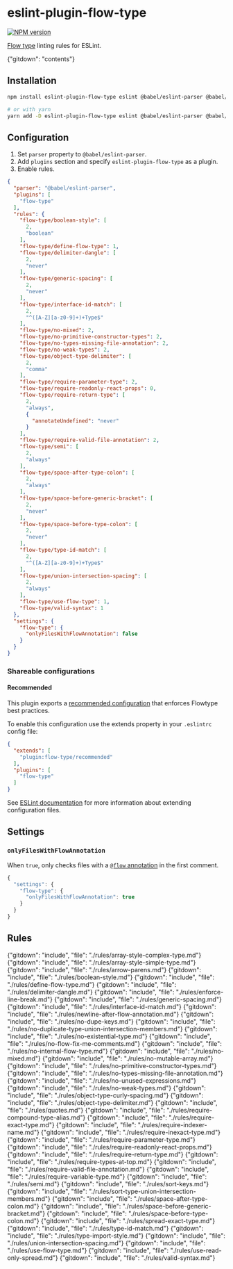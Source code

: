 # eslint-plugin-flow-type

[![NPM version](http://img.shields.io/npm/v/eslint-plugin-flow-type.svg?style=flat-square)](https://www.npmjs.org/package/eslint-plugin-flow-type)

[Flow type](http://flow.org/) linting rules for ESLint.

{"gitdown": "contents"}

## Installation

```bash
npm install eslint-plugin-flow-type eslint @babel/eslint-parser @babel/plugin-syntax-flow @babel/plugin-syntax-jsx  --save-dev

# or with yarn
yarn add -D eslint-plugin-flow-type eslint @babel/eslint-parser @babel/plugin-syntax-flow @babel/plugin-syntax-jsx
```

## Configuration

1. Set `parser` property to `@babel/eslint-parser`.
1. Add `plugins` section and specify `eslint-plugin-flow-type` as a plugin.
1. Enable rules.

<!-- -->

```json
{
  "parser": "@babel/eslint-parser",
  "plugins": [
    "flow-type"
  ],
  "rules": {
    "flow-type/boolean-style": [
      2,
      "boolean"
    ],
    "flow-type/define-flow-type": 1,
    "flow-type/delimiter-dangle": [
      2,
      "never"
    ],
    "flow-type/generic-spacing": [
      2,
      "never"
    ],
    "flow-type/interface-id-match": [
      2,
      "^([A-Z][a-z0-9]+)+Type$"
    ],
    "flow-type/no-mixed": 2,
    "flow-type/no-primitive-constructor-types": 2,
    "flow-type/no-types-missing-file-annotation": 2,
    "flow-type/no-weak-types": 2,
    "flow-type/object-type-delimiter": [
      2,
      "comma"
    ],
    "flow-type/require-parameter-type": 2,
    "flow-type/require-readonly-react-props": 0,
    "flow-type/require-return-type": [
      2,
      "always",
      {
        "annotateUndefined": "never"
      }
    ],
    "flow-type/require-valid-file-annotation": 2,
    "flow-type/semi": [
      2,
      "always"
    ],
    "flow-type/space-after-type-colon": [
      2,
      "always"
    ],
    "flow-type/space-before-generic-bracket": [
      2,
      "never"
    ],
    "flow-type/space-before-type-colon": [
      2,
      "never"
    ],
    "flow-type/type-id-match": [
      2,
      "^([A-Z][a-z0-9]+)+Type$"
    ],
    "flow-type/union-intersection-spacing": [
      2,
      "always"
    ],
    "flow-type/use-flow-type": 1,
    "flow-type/valid-syntax": 1
  },
  "settings": {
    "flow-type": {
      "onlyFilesWithFlowAnnotation": false
    }
  }
}
```

### Shareable configurations

#### Recommended

This plugin exports a [recommended configuration](./src/configs/recommended.json) that enforces Flowtype best practices.

To enable this configuration use the extends property in your `.eslintrc` config file:

```json
{
  "extends": [
    "plugin:flow-type/recommended"
  ],
  "plugins": [
    "flow-type"
  ]
}
```

See [ESLint documentation](http://eslint.org/docs/user-guide/configuring#extending-configuration-files) for more information about extending configuration files.

## Settings

### `onlyFilesWithFlowAnnotation`

When `true`, only checks files with a [`@flow` annotation](http://flow.org/docs/about-flow.html#gradual) in the first comment.

```js
{
  "settings": {
    "flow-type": {
      "onlyFilesWithFlowAnnotation": true
    }
  }
}
```

## Rules

<!-- Rules are sorted alphabetically. -->

{"gitdown": "include", "file": "./rules/array-style-complex-type.md"}
{"gitdown": "include", "file": "./rules/array-style-simple-type.md"}
{"gitdown": "include", "file": "./rules/arrow-parens.md"}
{"gitdown": "include", "file": "./rules/boolean-style.md"}
{"gitdown": "include", "file": "./rules/define-flow-type.md"}
{"gitdown": "include", "file": "./rules/delimiter-dangle.md"}
{"gitdown": "include", "file": "./rules/enforce-line-break.md"}
{"gitdown": "include", "file": "./rules/generic-spacing.md"}
{"gitdown": "include", "file": "./rules/interface-id-match.md"}
{"gitdown": "include", "file": "./rules/newline-after-flow-annotation.md"}
{"gitdown": "include", "file": "./rules/no-dupe-keys.md"}
{"gitdown": "include", "file": "./rules/no-duplicate-type-union-intersection-members.md"}
{"gitdown": "include", "file": "./rules/no-existential-type.md"}
{"gitdown": "include", "file": "./rules/no-flow-fix-me-comments.md"}
{"gitdown": "include", "file": "./rules/no-internal-flow-type.md"}
{"gitdown": "include", "file": "./rules/no-mixed.md"}
{"gitdown": "include", "file": "./rules/no-mutable-array.md"}
{"gitdown": "include", "file": "./rules/no-primitive-constructor-types.md"}
{"gitdown": "include", "file": "./rules/no-types-missing-file-annotation.md"}
{"gitdown": "include", "file": "./rules/no-unused-expressions.md"}
{"gitdown": "include", "file": "./rules/no-weak-types.md"}
{"gitdown": "include", "file": "./rules/object-type-curly-spacing.md"}
{"gitdown": "include", "file": "./rules/object-type-delimiter.md"}
{"gitdown": "include", "file": "./rules/quotes.md"}
{"gitdown": "include", "file": "./rules/require-compound-type-alias.md"}
{"gitdown": "include", "file": "./rules/require-exact-type.md"}
{"gitdown": "include", "file": "./rules/require-indexer-name.md"}
{"gitdown": "include", "file": "./rules/require-inexact-type.md"}
{"gitdown": "include", "file": "./rules/require-parameter-type.md"}
{"gitdown": "include", "file": "./rules/require-readonly-react-props.md"}
{"gitdown": "include", "file": "./rules/require-return-type.md"}
{"gitdown": "include", "file": "./rules/require-types-at-top.md"}
{"gitdown": "include", "file": "./rules/require-valid-file-annotation.md"}
{"gitdown": "include", "file": "./rules/require-variable-type.md"}
{"gitdown": "include", "file": "./rules/semi.md"}
{"gitdown": "include", "file": "./rules/sort-keys.md"}
{"gitdown": "include", "file": "./rules/sort-type-union-intersection-members.md"}
{"gitdown": "include", "file": "./rules/space-after-type-colon.md"}
{"gitdown": "include", "file": "./rules/space-before-generic-bracket.md"}
{"gitdown": "include", "file": "./rules/space-before-type-colon.md"}
{"gitdown": "include", "file": "./rules/spread-exact-type.md"}
{"gitdown": "include", "file": "./rules/type-id-match.md"}
{"gitdown": "include", "file": "./rules/type-import-style.md"}
{"gitdown": "include", "file": "./rules/union-intersection-spacing.md"}
{"gitdown": "include", "file": "./rules/use-flow-type.md"}
{"gitdown": "include", "file": "./rules/use-read-only-spread.md"}
{"gitdown": "include", "file": "./rules/valid-syntax.md"}
